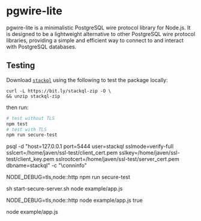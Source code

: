 # pgwire-lite

pgwire-lite is a minimalistic PostgreSQL wire protocol library for Node.js. It is designed to be a lightweight alternative to other PostgreSQL wire protocol libraries, providing a simple and efficient way to connect to and interact with PostgreSQL databases.

## Testing

Download [`stackql`](https://github.com/stackql/stackql) using the following to test the package locally:

```
curl -L https://bit.ly/stackql-zip -O \
&& unzip stackql-zip
```

then run:

```bash
# test without TLS
npm test
# test with TLS
npm run secure-test
```

psql -d "host=127.0.0.1 port=5444 user=stackql sslmode=verify-full sslcert=/home/javen/ssl-test/client_cert.pem sslkey=/home/javen/ssl-test/client_key.pem sslrootcert=/home/javen/ssl-test/server_cert.pem dbname=stackql" -c "\conninfo"

NODE_DEBUG=tls,node::http npm run secure-test

sh start-secure-server.sh
node example/app.js


NODE_DEBUG=tls,node::http node example/app.js true


node example/app.js